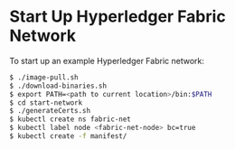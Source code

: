 # Start Up Hyperledger Fabric Network

To start up an example Hyperledger Fabric network:

```bash
$ ./image-pull.sh
$ ./download-binaries.sh
$ export PATH=<path to current location>/bin:$PATH
$ cd start-network
$ ./generateCerts.sh
$ kubectl create ns fabric-net
$ kubectl label node <fabric-net-node> bc=true
$ kubectl create -f manifest/
```

